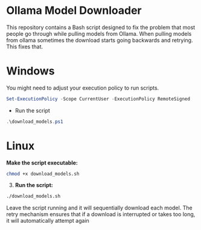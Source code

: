 

# Ollama Model Downloader

This repository contains a Bash script designed to fix the problem that most people go through while pulling models from Ollama. When pulling models from ollama sometimes the download starts going backwards and retrying. This fixes that.

# Windows

You might need to adjust your execution policy to run scripts.
```powershell
Set-ExecutionPolicy -Scope CurrentUser -ExecutionPolicy RemoteSigned
```

* Run the script 
```powershell
.\download_models.ps1
```
# Linux
**Make the script executable:**
```bash
chmod +x download_models.sh
```
3. **Run the script:**
```bash
./download_models.sh
```


Leave the script running and it will sequentially download each model. The retry mechanism ensures that if a download is interrupted or takes too long, it will automatically attempt again